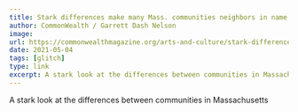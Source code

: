 ```yaml
---
title: Stark differences make many Mass. communities neighbors in name only
author: CommonWealth / Garrett Dash Nelson
image:
url: https://commonwealthmagazine.org/arts-and-culture/stark-differences-make-many-mass-communities-neighbors-in-name-only/
date: 2021-05-04
tags: [glitch]
type: link
excerpt: A stark look at the differences between communities in Massachusetts
---
```


A stark look at the differences between communities in Massachusetts
